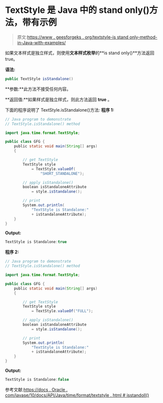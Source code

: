 # TextStyle 是 Java 中的 stand only()方法，带有示例

> 原文:[https://www . geesforgeks . org/textstyle-is stand only-method-in-Java-with-examples/](https://www.geeksforgeeks.org/textstyle-isstandalone-method-in-java-with-examples/)

如果文本样式是独立样式，则使用**文本样式枚举**的**is stand only()**方法返回 true。

**语法:**

```java
public TextStyle isStandalone()

```

**参数:**此方法不接受任何内容。

**返回值:**如果样式是独立样式，则此方法返回 **true** 。

下面的程序说明了 TextStyle.isStandalone()方法:
**程序 1:**

```java
// Java program to demonstrate
// TextStyle.isStandalone() method

import java.time.format.TextStyle;

public class GFG {
    public static void main(String[] args)
    {

        // get TextStyle
        TextStyle style
            = TextStyle.valueOf(
                "SHORT_STANDALONE");

        // apply isStandalone()
        boolean isStandaloneAttribute
            = style.isStandalone();

        // print
        System.out.println(
            "TextStyle is Standalone:"
            + isStandaloneAttribute);
    }
}
```

**Output:**

```java
TextStyle is Standalone:true

```

**程序 2:**

```java
// Java program to demonstrate
// TextStyle.isStandalone() method

import java.time.format.TextStyle;

public class GFG {
    public static void main(String[] args)
    {

        // get TextStyle
        TextStyle style
            = TextStyle.valueOf("FULL");

        // apply isStandalone()
        boolean isStandaloneAttribute
            = style.isStandalone();

        // print
        System.out.println(
            "TextStyle is Standalone:"
            + isStandaloneAttribute);
    }
}
```

**Output:**

```java
TextStyle is Standalone:false

```

参考文献:[https://docs . Oracle . com/javase/10/docs/API/Java/time/format/textstyle . html # isstandoll()](https://docs.oracle.com/javase/10/docs/api/java/time/format/TextStyle.html#isStandalone())
